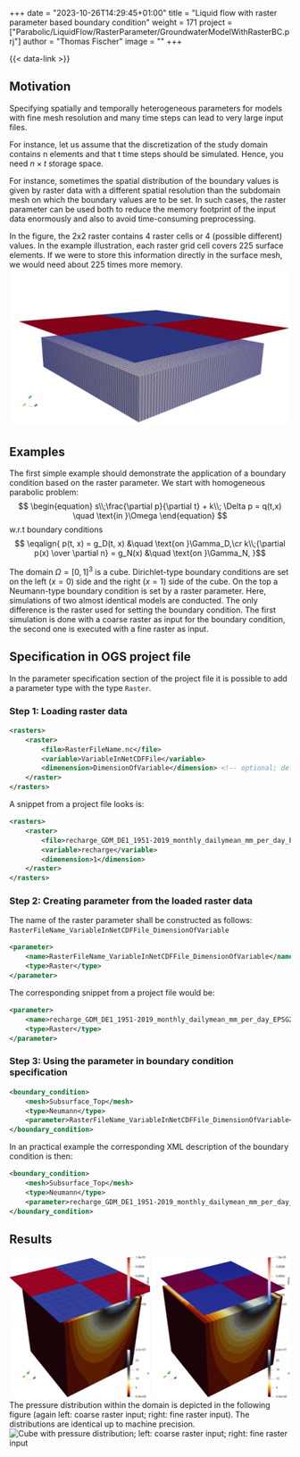 +++
date = "2023-10-26T14:29:45+01:00"
title = "Liquid flow with raster parameter based boundary condition"
weight = 171
project = ["Parabolic/LiquidFlow/RasterParameter/GroundwaterModelWithRasterBC.prj"]
author = "Thomas Fischer"
image = ""
+++

{{< data-link >}}

## Motivation

Specifying spatially and temporally heterogeneous parameters for models with
fine mesh resolution and many time steps can lead to very large input files.

For instance, let us assume that the discretization of the study domain contains
n elements and that t time steps should be simulated. Hence, you need $n \times
t$ storage space.

For instance, sometimes the spatial distribution of the boundary values is given
by raster data with a different spatial resolution than the subdomain mesh on
which the boundary values are to be set. In such cases, the raster parameter can
be used both to reduce the memory footprint of the input data enormously and
also to avoid time-consuming preprocessing.

In the figure, the 2x2 raster contains 4 raster cells or 4 (possible different)
values.  In the example illustration, each raster grid cell covers 225 surface
elements. If we were to store this information directly in the surface mesh, we
would need about 225 times more memory.
![Study domain with raster data at the top](CoarseRasterFineBulkMesh.png)

## Examples

The first simple example should demonstrate the application of a boundary
condition based on the raster parameter. We start with homogeneous parabolic
problem:
$$
\begin{equation}
s\\;\frac{\partial p}{\partial t} + k\\; \Delta p = q(t,x) \quad \text{in }\Omega
\end{equation}
$$
w.r.t boundary conditions
$$
\eqalign{
p(t, x) = g_D(t, x) &\quad \text{on }\Gamma_D,\cr
k\\;{\partial p(x) \over \partial n} = g_N(x) &\quad \text{on }\Gamma_N,
}$$

The domain $\Omega = [0,1]^3$ is a cube. Dirichlet-type boundary conditions are
set on the left ($x=0$) side and the right ($x=1$) side of the cube. On the top
a Neumann-type boundary condition is set by a raster parameter.  Here,
simulations of two almost identical models are conducted. The only difference is
the raster used for setting the boundary condition. The first simulation is done
with a coarse raster as input for the boundary condition, the second one is
executed with a fine raster as input.

## Specification in OGS project file

In the parameter specification section of the project file it is possible to add
a parameter type with the type `Raster`.

### Step 1: Loading raster data

```xml
<rasters>
    <raster>
        <file>RasterFileName.nc</file>
        <variable>VariableInNetCDFFile</variable>
        <dimenension>DimensionOfVariable</dimension> <!-- optional; default 1 -->
    </raster>
</rasters>
```

A snippet from a project file looks is:

```xml
<rasters>
    <raster>
        <file>recharge_GDM_DE1_1951-2019_monthly_dailymean_mm_per_day_EPSG25832.nc</file>
        <variable>recharge</variable>
        <dimenension>1</dimension>
    </raster>
</rasters>
```

### Step 2: Creating parameter from the loaded raster data

The name of the raster parameter shall be constructed as follows:
`RasterFileName_VariableInNetCDFFile_DimensionOfVariable`

```xml
<parameter>
    <name>RasterFileName_VariableInNetCDFFile_DimensionOfVariable</name>
    <type>Raster</type>
</parameter>
```

The corresponding snippet from a project file would be:

```xml
<parameter>
    <name>recharge_GDM_DE1_1951-2019_monthly_dailymean_mm_per_day_EPSG25832_recharge_1</name>
    <type>Raster</type>
</parameter>
```

### Step 3: Using the parameter in boundary condition specification

```xml
<boundary_condition>
    <mesh>Subsurface_Top</mesh>
    <type>Neumann</type>
    <parameter>RasterFileName_VariableInNetCDFFile_DimensionOfVariable</parameter>
</boundary_condition>
```

In an practical example the corresponding XML description of the boundary
condition is then:

```xml
<boundary_condition>
    <mesh>Subsurface_Top</mesh>
    <type>Neumann</type>
    <parameter>recharge_GDM_DE1_1951-2019_monthly_dailymean_mm_per_day_EPSG25832_recharge_1</parameter>
</boundary_condition>
```

## Results

![Cube with raster data at the top; left: coarse raster; right: fine raster](CoarseVsFineRaster.png)
The pressure distribution within the domain is depicted in the following figure
(again left: coarse raster input; right: fine raster input). The distributions
are identical up to machine precision.
![Cube with pressure distribution; left: coarse raster input; right: fine raster
input](PressureDistributionCoarseVsFineRaster.png)

